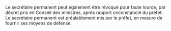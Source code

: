 Le secrétaire permanent peut également être révoqué pour faute lourde, par décret pris en Conseil des ministres, après rapport circonstancié du préfet.
Le secrétaire permanent est préalablement mis par le préfet, en mesure de fournir ses moyens de défense.